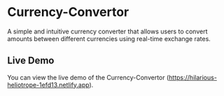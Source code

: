 # Currency-Convertor
A simple and intuitive currency converter that allows users to convert amounts between different currencies using real-time exchange rates.

## Live Demo
You can view the live demo of the Currency-Convertor (https://hilarious-heliotrope-1efd13.netlify.app).
